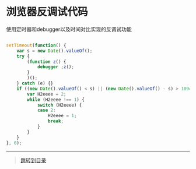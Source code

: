 # 浏览器反调试代码

使用定时器和debugger以及时间对比实现的反调试功能

```js

setTimeout(function() {
    var s = new Date().valueOf();
    try {
        (function z() {
            debugger ;z();
        }
        )();
    } catch (e) {}
    if ((new Date().valueOf() < s) || (new Date().valueOf() - s) > 1094) {
        var H2eeee = 2;
        while (H2eeee !== 1) {
            switch (H2eeee) {
            case 2:
                H2eeee = 1;
                break;
            }
        }
    }
}, 0);

```

---

> [跳转到目录](index.md)
